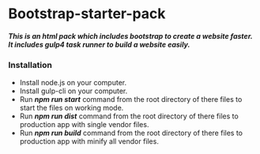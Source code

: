 # Bootstrap-starter-pack

##### This is an html pack which includes bootstrap to create a website faster. It includes gulp4 task runner to build a website easily.

### Installation
- Install node.js on your computer.
- Install gulp-cli on your computer.
- Run ***npm run start*** command from the root directory of there files to start the files on working mode.
- Run ***npm run dist*** command from the root directory of there files to production app with single vendor files.
- Run ***npm run build*** command from the root directory of there files to production app with minify all vendor files.